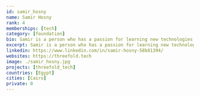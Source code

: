 ```yaml
---
id: samir_hosny
name: Samir Hosny
rank: 4
memberships: [tech]
category: [foundation]
bio: Samir is a person who has a passion for learning new technologies all the time, I got my Bachelor degree in Computer Science and then started working in the field of cloud computing since 5 years. I think that Threefold step in a place where no one go there before, touching the limits of technology and how it can help with the daily life actions of people.
excerpt: Samir is a person who has a passion for learning new technologies all the time.
linkedin: https://www.linkedin.com/in/samir-hosny-58b81394/
websites: https://threefold.tech
image: ./samir_hosny.jpg
projects: [threefold_tech]
countries: [Egypt]
cities: [Cairo]
private: 0
---
```

